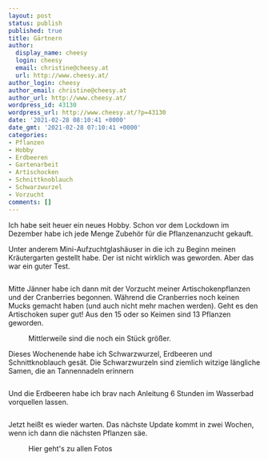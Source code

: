```yaml
---
layout: post
status: publish
published: true
title: Gärtnern
author:
  display_name: cheesy
  login: cheesy
  email: christine@cheesy.at
  url: http://www.cheesy.at/
author_login: cheesy
author_email: christine@cheesy.at
author_url: http://www.cheesy.at/
wordpress_id: 43130
wordpress_url: http://www.cheesy.at/?p=43130
date: '2021-02-28 08:10:41 +0000'
date_gmt: '2021-02-28 07:10:41 +0000'
categories:
- Pflanzen
- Hobby
- Erdbeeren
- Gartenarbeit
- Artischocken
- Schnittknoblauch
- Schwarzwurzel
- Vorzucht
comments: []
---
```

<!-- wp:paragraph -->
Ich habe seit heuer ein neues Hobby. Schon vor dem Lockdown im Dezember habe ich jede Menge Zubehör für die Pflanzenanzucht gekauft.
<!-- /wp:paragraph -->
<!-- wp:paragraph -->
Unter anderem Mini-Aufzuchtglashäuser in die ich zu Beginn meinen Kräutergarten gestellt habe. Der ist nicht wirklich was geworden. Aber das war ein guter Test.
<!-- /wp:paragraph -->
<!-- wp:image {"id":43115} -->
<figure class="wp-block-image"><img src="{% link _posts/2021-02-28-gartnern/Gärtnern-001.jpg %}" alt="" class="wp-image-43115"></figure>
<!-- /wp:image -->
<!-- wp:paragraph -->
Mitte Jänner habe ich dann mit der Vorzucht meiner Artischokenpflanzen und der Cranberries begonnen. Während die Cranberries noch keinen Mucks gemacht haben (und auch nicht mehr machen werden). Geht es den Artischoken super gut! Aus den 15 oder so Keimen sind 13 Pflanzen geworden.
<!-- /wp:paragraph -->
<!-- wp:image {"id":43120} -->
<figure class="wp-block-image"><img src="{% link _posts/2021-02-28-gartnern/Gärtnern-006.jpg %}" alt="" class="wp-image-43120"><br>
<figcaption>Mittlerweile sind die noch ein Stück größer.</figcaption>
</figure>
<!-- /wp:image -->
<!-- wp:paragraph -->
Dieses Wochenende habe ich Schwarzwurzel, Erdbeeren und Schnittknoblauch gesät.
<!-- /wp:paragraph -->
<!-- wp:paragraph -->
Die Schwarzwurzeln sind ziemlich witzige längliche Samen, die an Tannennadeln erinnern
<!-- /wp:paragraph -->
<!-- wp:image {"id":43125} -->
<figure class="wp-block-image"><img src="{% link _posts/2021-02-28-gartnern/Gärtnern-011.jpg %}" alt="" class="wp-image-43125"></figure>
<!-- /wp:image -->
<!-- wp:paragraph -->
Und die Erdbeeren habe ich brav nach Anleitung 6 Stunden im Wasserbad vorquellen lassen.
<!-- /wp:paragraph -->
<!-- wp:image {"id":43124} -->
<figure class="wp-block-image"><img src="{% link _posts/2021-02-28-gartnern/Gärtnern-010.jpg %}" alt="" class="wp-image-43124"></figure>
<!-- /wp:image -->
<!-- wp:paragraph -->
Jetzt heißt es wieder warten. Das nächste Update kommt in zwei Wochen, wenn ich dann die nächsten Pflanzen säe.
<!-- /wp:paragraph -->
<!-- wp:image {"id":43118,"linkDestination":"custom"} -->
<figure class="wp-block-image"><a href="http://www.cheesy.at/fotos/leben-in-belfast/2021-2/vorsaat/"><img src="{% link _posts/2021-02-28-gartnern/Gärtnern-004.jpg %}" alt="" class="wp-image-43118"></a><br>
<figcaption>Hier geht's zu allen Fotos</figcaption>
</figure>
<!-- /wp:image -->
